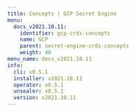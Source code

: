```yaml
---
title: Concepts | GCP Secret Engine
menu:
  docs_v2021.10.11:
    identifier: gcp-crds-concepts
    name: GCP
    parent: secret-engine-crds-concepts
    weight: 40
menu_name: docs_v2021.10.11
info:
  cli: v0.5.1
  installer: v2021.10.11
  operator: v0.5.1
  unsealer: v0.5.1
  version: v2021.10.11
---
```


